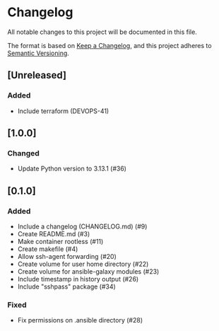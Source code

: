 # Changelog

All notable changes to this project will be documented in this file.

The format is based on [Keep a Changelog](https://keepachangelog.com/en/1.1.0/),
and this project adheres to [Semantic Versioning](https://semver.org/spec/v2.0.0.html).

## [Unreleased]

### Added

 - Include terraform (DEVOPS-41)

## [1.0.0]

### Changed

 - Update Python version to 3.13.1 (#36)

## [0.1.0]

### Added

- Include a changelog (CHANGELOG.md) (#9)
- Create README.md (#3)
- Make container rootless (#11)
- Create makefile (#4)
- Allow ssh-agent forwarding (#20)
- Create volume for user home directory (#22)
- Create volume for ansible-galaxy modules (#23)
- Include timestamp in history output (#26)
- Include "sshpass" package (#34)

### Fixed

 - Fix permissions on .ansible directory (#28)
